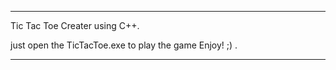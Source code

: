 --------------------------------------------------------------------
Tic Tac Toe Creater using C++.

just open the TicTacToe.exe to play the game  Enjoy! ;) .

--------------------------------------------------------------------
